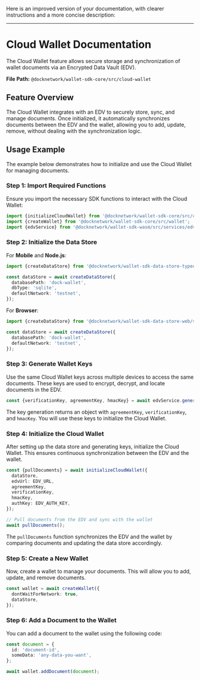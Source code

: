 Here is an improved version of your documentation, with clearer instructions and a more concise description:

---

# Cloud Wallet Documentation

The Cloud Wallet feature allows secure storage and synchronization of wallet documents via an Encrypted Data Vault (EDV).

**File Path:** `@docknetwork/wallet-sdk-core/src/cloud-wallet`

## Feature Overview

The Cloud Wallet integrates with an EDV to securely store, sync, and manage documents. Once initialized, it automatically synchronizes documents between the EDV and the wallet, allowing you to add, update, remove, without dealing with the synchronization logic.

## Usage Example

The example below demonstrates how to initialize and use the Cloud Wallet for managing documents.

### Step 1: Import Required Functions

Ensure you import the necessary SDK functions to interact with the Cloud Wallet:

```ts
import {initializeCloudWallet} from '@docknetwork/wallet-sdk-core/src/cloud-wallet';
import {createWallet} from '@docknetwork/wallet-sdk-core/src/wallet';
import {edvService} from '@docknetwork/wallet-sdk-wasm/src/services/edv';
```

### Step 2: Initialize the Data Store

For **Mobile** and **Node.js**:

```ts
import {createDataStore} from '@docknetwork/wallet-sdk-data-store-typeorm/src';

const dataStore = await createDataStore({
  databasePath: 'dock-wallet',
  dbType: 'sqlite',
  defaultNetwork: 'testnet',
});
```

For **Browser**:

```ts
import {createDataStore} from '@docknetwork/wallet-sdk-data-store-web/src';

const dataStore = await createDataStore({
  databasePath: 'dock-wallet',
  defaultNetwork: 'testnet',
});
```

### Step 3: Generate Wallet Keys

Use the same Cloud Wallet keys across multiple devices to access the same documents. These keys are used to encrypt, decrypt, and locate documents in the EDV.

```ts
const {verificationKey, agreementKey, hmacKey} = await edvService.generateKeys();
```

The key generation returns an object with `agreementKey`, `verificationKey`, and `hmacKey`. You will use these keys to initialize the Cloud Wallet.

### Step 4: Initialize the Cloud Wallet

After setting up the data store and generating keys, initialize the Cloud Wallet. This ensures continuous synchronization between the EDV and the wallet.

```ts
const {pullDocuments} = await initializeCloudWallet({
  dataStore,
  edvUrl: EDV_URL,
  agreementKey,
  verificationKey,
  hmacKey,
  authKey: EDV_AUTH_KEY,
});

// Pull documents from the EDV and sync with the wallet
await pullDocuments();
```

The `pullDocuments` function synchronizes the EDV and the wallet by comparing documents and updating the data store accordingly.

### Step 5: Create a New Wallet

Now, create a wallet to manage your documents. This will allow you to add, update, and remove documents.

```ts
const wallet = await createWallet({
  dontWaitForNetwork: true,
  dataStore,
});
```

### Step 6: Add a Document to the Wallet

You can add a document to the wallet using the following code:

```ts
const document = {
  id: 'document-id',
  someData: 'any-data-you-want',
};

await wallet.addDocument(document);
```
